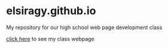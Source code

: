 # elsiragy.github.io
My repository for our high school web page development class

[click here](http://elsiragy.github.io/website/sub1/index.html) to see my class webpage
